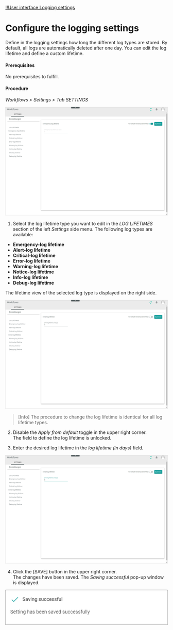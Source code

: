 [!!User interface Logging settings](../UserInterface/07a_Settings.md)


# Configure the logging settings

Define in the logging settings how long the different log types are stored. By default, all logs are automatically deleted after one day. You can edit the log lifetime and define a custom lifetime.

#### Prerequisites

No prerequisites to fulfill.

#### Procedure

*Workflows > Settings > Tab SETTINGS*

![Settings](../../Assets/Screenshots/ActindoWorkFlow/Settings/Settings.png "[Settings]")

1. Select the log lifetime type you want to edit in the *LOG LIFETIMES* section of the left *Settings* side menu. The following log types are available:
  - **Emergency-log lifetime**
  - **Alert-log lifetime**
  - **Critical-log lifetime**
  - **Error-log lifetime**
  - **Warning-log lifetime**
  - **Notice-log lifetime**
  - **Info-log lifetime**
  - **Debug-log lifetime**


  The lifetime view of the selected log type is displayed on the right side.

  ![Default disabled](../../Assets/Screenshots/ActindoWorkFlow/Settings/DefaultDisabled.png "[Default disabled]")

  >[Info] The procedure to change the log lifetime is identical for all log lifetime types.

2. Disable the *Apply from default* toggle in the upper right corner.   
  The field to define the log lifetime is unlocked.

3. Enter the desired log lifetime in the *log lifetime (in days)* field.

  ![New log lifetime](../../Assets/Screenshots/ActindoWorkFlow/Settings/NewLogLifetime.png "[New log lifetime]")

4. Click the [SAVE] button in the upper right corner.   
  The changes have been saved. The *Saving successful* pop-up window is displayed.

  ![Saving successful](../../Assets/Screenshots/ActindoWorkFlow/Settings/SavingSuccessful.png "[Saving successful]")
